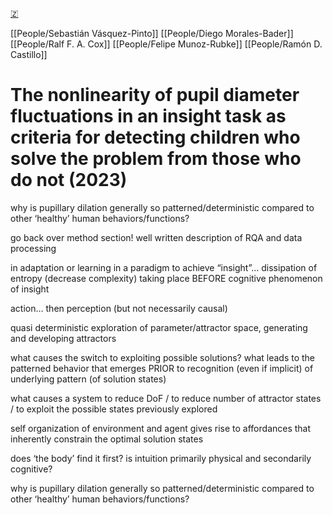 [🇿](zotero://select/library/items/XGJFQP24)

[[People/Sebastián Vásquez-Pinto]] [[People/Diego Morales-Bader]] [[People/Ralf F. A. Cox]] [[People/Felipe Munoz-Rubke]] [[People/Ramón D. Castillo]] 
# The nonlinearity of pupil diameter fluctuations in an insight task as criteria for detecting children who solve the problem from those who do not (2023)

why is pupillary dilation generally so patterned/deterministic compared to other ‘healthy’ human behaviors/functions?

go back over method section! well written description of RQA and data processing

in adaptation or learning in a paradigm to achieve “insight”… dissipation of entropy (decrease complexity) taking place BEFORE cognitive phenomenon of insight

action… then perception (but not necessarily causal)

quasi deterministic exploration of parameter/attractor space, generating and developing attractors

what causes the switch to exploiting possible solutions? what leads to the patterned behavior that emerges PRIOR to recognition (even if implicit) of underlying pattern (of solution states)

what causes a system to reduce DoF / to reduce number of attractor states / to exploit the possible states previously explored

self organization of environment and agent gives rise to affordances that inherently constrain the optimal solution states

does ‘the body’ find it first? is intuition primarily physical and secondarily cognitive?

why is pupillary dilation generally so patterned/deterministic compared to other ‘healthy’ human behaviors/functions?

